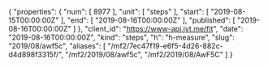 {
  "properties": {
    "num": [
      8977
    ],
    "unit": [
      "steps"
    ],
    "start": [
      "2019-08-15T00:00:00Z"
    ],
    "end": [
      "2019-08-16T00:00:00Z"
    ],
    "published": [
      "2019-08-16T00:00:00Z"
    ]
  },
  "client_id": "https://www-api.jvt.me/fit",
  "date": "2019-08-16T00:00:00Z",
  "kind": "steps",
  "h": "h-measure",
  "slug": "2019/08/awf5c",
  "aliases": [
    "/mf2/7ec47f19-e6f5-4d26-882c-d4d898f3315f/",
    "/mf2/2019/08/awf5c",
    "/mf2/2019/08/AwF5C"
  ]
}
